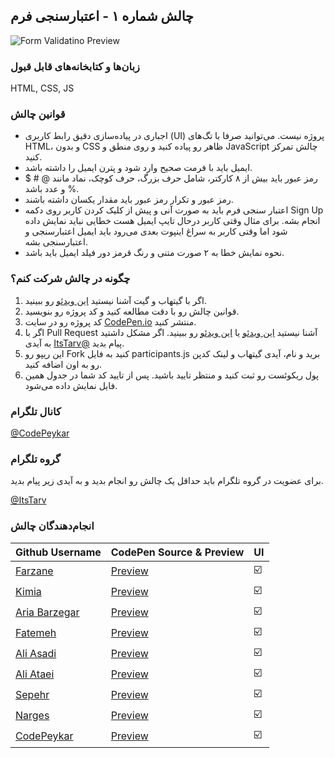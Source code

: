 ## چالش شماره ۱ - اعتبارسنجی فرم

![Form Validatino Preview](FormValidation.png)

### زبان‌ها و کتابخانه‌های قابل قبول

HTML, CSS, JS

### قوانین چالش

- اجباری در پیاده‌سازی دقیق رابط کاربری (UI) پروژه نیست. می‌توانید صرفا با تگ‌های HTML، و بدون CSS ظاهر رو پیاده کنید و روی منطق و JavaScript چالش تمرکز کنید.
- ایمیل باید با فرمت صحیح وارد شود و پترن ایمیل را داشته باشد.
- رمز عبور باید بیش از ۸ کارکتر، شامل حرف بزرگ، حرف کوچک، نماد مانند @ # $ % و عدد باشد.
- رمز عبور و تکرار رمز عبور باید مقدار یکسان داشته باشند.
- اعتبار سنجی فرم باید به صورت آنی و پیش از کلیک کردن کاربر روی دکمه Sign Up انجام بشه. برای مثال وقتی کاربر درحال تایپ ایمیل هست خطایی نباید نمایش داده شود اما وقتی کاربر به سراغ اینپوت بعدی می‌رود باید ایمیل اعتبارسنجی و اعتبارسنجی بشه.
- نحوه نمایش خطا به ۲ صورت متنی و رنگ قرمز دور فیلد ایمیل باید باشد.

### چگونه در چالش شرکت کنم؟

1. اگر با گیتهاب و گیت آشنا نیستید [این ویدئو](http://youtu.be/xDdal3QSypE) رو ببینید.
2. قوانین چالش رو با دقت مطالعه کنید و کد پروژه رو بنویسید.
3. کد پروژه رو در سایت [CodePen.io](https://codepen.io/) منتشر کنید.
4. اگر با Pull Request آشنا نیستید [این ویدئو](https://youtu.be/CML6vfKjQss?t=106) یا [این ویدئو](https://www.youtube.com/watch?v=HbSjyU2vf6Y&pp=ygURY29udHJpYnV0ZSBnaXRodWI%3D) رو ببینید. اگر مشکل داشتید به آیدی [ItsTarv@](https://t.me/ItsTarv) پیام بدید.
5. این ریپو رو Fork کنید به فایل participants.js برید و نام، آیدی گیتهاب و لینک کدپن رو به اون اضافه کنید.
6. پول ریکوئست رو ثبت کنید و منتظر تایید باشید. پس از تایید کد شما در جدول همین فایل نمایش داده می‌شود.

### کانال تلگرام

[@CodePeykar](https://t.me/CodePeykar)

### گروه تلگرام

برای عضویت در گروه تلگرام باید حداقل یک چالش رو انجام بدید و به آیدی زیر پیام بدید.

[@ItsTarv](https://t.me/ItsTarv)

### انجام‌دهندگان چالش

| Github Username                                  | CodePen Source & Preview                                       | UI  |
| ------------------------------------------------ | -------------------------------------------------------------- | --- |
| [Farzane](https://github.com/farzane-na)         | [Preview](https://codepen.io/Farzane-Nazmabadi/pen/XJWraMY)    | ☑️  |
| [Kimia](https://github.com/Kimia-msv)            | [Preview](https://codepen.io/Kimia-msv/pen/emYYdpE)            | ☑️  |
| [Aria Barzegar](https://github.com/ariabarzegar) | [Preview](https://codepen.io/aria-barzegar/pen/azbbbBp)        | ☑️  |
| [Fatemeh](https://github.com/Fawtm)              | [Preview](https://codepen.io/kawhlpud-the-encoder/pen/KwKPYmm) | ☑️  |
| [Ali Asadi](https://github.com/Imaliasadi)       | [Preview](https://codepen.io/Imaliasadi/pen/JojjNOo)           | ☑️  |
| [Ali Ataei](https://github.com/Aljatael)         | [Preview](https://codepen.io/aljatael/pen/MYWgEBM)             | ☑️  |
| [Sepehr](https://github.com/Sepehr1naqavian)     | [Preview](https://codepen.io/Sepehr1naqavian/pen/ByaadZo)      | ☑️  |
| [Narges](https://github.com/nargesz13)           | [Preview](https://codepen.io/nargesz13/pen/azbbMaW)            | ☑️  |
| [CodePeykar](https://github.com/codePeykar)      | [Preview](https://codepen.io/codepeykar/pen/vEYELmb)           | ☑️  |
